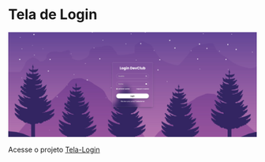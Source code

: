 
<h1>Tela de Login</h1>
<img src="image/Projeto-pronto.png"></img>
<p>Acesse o projeto <a href="https://filipe520.github.io/Tela-Login/" target="_blank" rel="external">Tela-Login</a></p>
